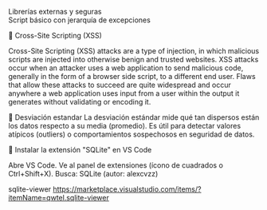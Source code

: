 Librerías externas y seguras<br>
Script básico con jerarquía de excepciones

🧰 Cross-Site Scripting (XSS)

Cross-Site Scripting (XSS) attacks are a type of injection, in which malicious scripts are injected into otherwise benign and trusted websites. 
XSS attacks occur when an attacker uses a web application to send malicious code, 
generally in the form of a browser side script, to a different end user. 
Flaws that allow these attacks to succeed are quite widespread and occur anywhere a web application uses input from a user within the output 
it generates without validating or encoding it.

🧰 Desviación estandar
La desviación estándar mide qué tan dispersos están los datos respecto a su media (promedio).
Es útil para detectar valores atípicos (outliers) o comportamientos sospechosos en seguridad de datos.

🧰 Instalar la extensión "SQLite" en VS Code

Abre VS Code.
Ve al panel de extensiones (ícono de cuadrados o Ctrl+Shift+X).
Busca: SQLite (autor: alexcvzz)

sqlite-viewer
https://marketplace.visualstudio.com/items/?itemName=qwtel.sqlite-viewer